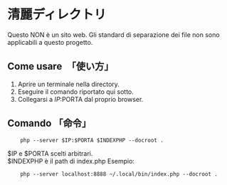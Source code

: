 # 清麗ディレクトリ 

Questo NON è un sito web. 
Gli standard di separazione dei file non sono applicabili a questo progetto.

## Come usare　「使い方」

1. Aprire un terminale nella directory.
2. Eseguire il comando riportato qui sotto.
3. Collegarsi a $IP:$PORTA dal proprio browser.

## Comando 「命令」

```shell
    php --server $IP:$PORTA $INDEXPHP --docroot .
```

$IP e $PORTA scelti arbitrari.  
$INDEXPHP è il path di index.php
Esempio:

```shell
    php --server localhost:8888 ~/.local/bin/index.php --docroot .
```
